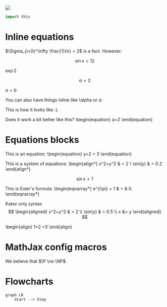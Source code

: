 ![](images/test_img.png)

```python
import this
```

# Inline equations

$\Sigma_{i=0}^\infty \frac{1}{n} = 2$ is a fact. However:

$$\sin x = 12$$

$\exp{2}$

$$\alpha =2$$

$a=b$

You can also have things inline like \alpha or $\alpha$.

This is how it looks like :).

Does it work a bit better like this?
\begin{equation}
a=2
\end{equation}

# Equations blocks

This is an equation:
\begin{equation}
y+2 = 3
\end{equation}

This is a system of equations:
\begin{align*}
x^2+y^2 & = 2 \\
\sin(y) & = 0.2
\end{align*}

$$\sin x = 1$$

This is Euler's formula:
\begin{eqnarray*}
e^{i\pi} + 1 & = & 0.
\end{eqnarray*}

Katex only syntax
$$
\begin{aligned}
x^2+y^2 & = 2 \\
\sin(y) & = 0.5 \\
x &= y
\end{aligned}
$$


\begin{align}
1+2 =3
\end{align}

# MathJax config macros
We believe that $\P \ne \NP$.

# Flowcharts

```mermaid
graph LR
    Start --> Stop
```
